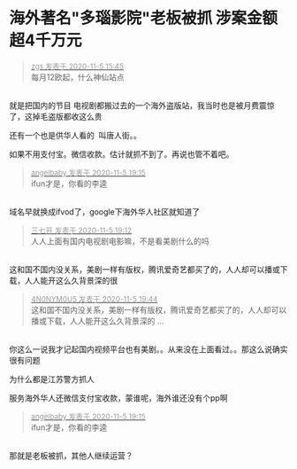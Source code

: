 # 海外著名&quot;多瑙影院&quot;老板被抓 涉案金额超4千万元


<div class="quote"><blockquote><font size="2"><a href="https://www.hostloc.com/forum.php?mod=redirect&amp;goto=findpost&amp;pid=9406999&amp;ptid=762826" target="_blank"><font color="#999999">zgs 发表于 2020-11-5 15:45</font></a></font><br />
每月12欧起，什么神仙站点</blockquote></div><br />
就是把国内的节目 电视剧都搬过去的一个海外盗版站，我当时也是被月费震惊了，这掉毛盗版都收这么贵<img id="aimg_wZCl2" onclick="zoom(this, this.src, 0, 0, 0)" class="zoom" src="https://cdn.jsdelivr.net/gh/hishis/forum-master/public/images/patch.gif" onmouseover="img_onmouseoverfunc(this)" onload="thumbImg(this)" border="0" alt="" />

还有一个也是供华人看的&nbsp;&nbsp;叫唐人街。。

如果不用支付宝。微信收款。估计就抓不到了。再说也管不着吧。

<div class="quote"><blockquote><font size="2"><a href="https://www.hostloc.com/forum.php?mod=redirect&amp;goto=findpost&amp;pid=9408136&amp;ptid=762826" target="_blank"><font color="#999999">angelbaby 发表于 2020-11-5 19:15</font></a></font><br />
ifun才是，你看的李逵</blockquote></div><br />
域名早就换成ifvod了，google下海外华人社区就知道了

<div class="quote"><blockquote><font size="2"><a href="https://www.hostloc.com/forum.php?mod=redirect&amp;goto=findpost&amp;pid=9408120&amp;ptid=762826" target="_blank"><font color="#999999">三七开 发表于 2020-11-5 19:12</font></a></font><br />
人人上面有国内电视剧电影嘛，不是看美剧什么的吗</blockquote></div><br />
这和国不国内没关系，美剧一样有版权，腾讯爱奇艺都买了的，人人却可以播或下载，人人能开这么久背景深的很

<div class="quote"><blockquote><font size="2"><a href="https://www.hostloc.com/forum.php?mod=redirect&amp;goto=findpost&amp;pid=9408291&amp;ptid=762826" target="_blank"><font color="#999999">4N0NYM0U5 发表于 2020-11-5 19:44</font></a></font><br />
这和国不国内没关系，美剧一样有版权，腾讯爱奇艺都买了的，人人却可以播或下载，人人能开这么久背景深的 ...</blockquote></div><br />
你这么一说我才记起国内视频平台也有美剧。。从来没在上面看过。。那这么说确实很有问题

为什么都是江苏警方抓人

服务海外华人还微信支付宝收款，蒙谁呢，海外谁还没有个pp啊

<div class="quote"><blockquote><font size="2"><a href="https://www.hostloc.com/forum.php?mod=redirect&amp;goto=findpost&amp;pid=9408136&amp;ptid=762826" target="_blank"><font color="#999999">angelbaby 发表于 2020-11-5 19:15</font></a></font><br />
ifun才是，你看的李逵</blockquote></div><br />
那就是老板被抓，其他人继续运营？

